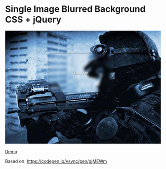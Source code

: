 <h1>Single Image Blurred Background CSS + jQuery</h1>

![capture-1.jpg](capture-1.jpg "capture-1.jpg")

<a href="https://argenisosorio.github.io/single-image-blurred-background-css/">Demo</a>

Based on: <a href="https://codepen.io/vsync/pen/gjMEWm">https://codepen.io/vsync/pen/gjMEWm</a>

